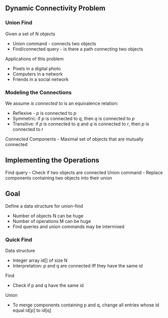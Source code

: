                                                                                                  
## Dynamic Connectivity Problem

### Union Find

Given a set of N objects
- Union command - connects two objects
- Find/connected query - is there a path connecting two objects

Applications of this problem
- Pixels in a digital photo
- Computers in a network
- Friends in a social network
### Modeling the Connections

We assume *is connected to* is an equivalence relation:
- Reflexive - *p* is connected to *p*
- Symmetric: if *p* is connected to *q*, then *q* is connected to *p*
- Transitive: if *p* is connected to *q* and *q* is connected to  *r*, then *p* is connected to *r*

Connected Components - Maximal set of objects that are mutually connected

## Implementing the Operations

Find query - Check if two objects are connected
Union command - Replace components containing two objects into their union

## Goal
Define a data structure for union-find
- Number of objects N can be huge
- Number of operations M can be huge
- Find queries and union commands may be intermixed





### Quick Find

Data structure
- Integer array id[] of size N
- Interpretation: p and q are connected iff they have the same id

Find
- Check if p and q have the same id

Union
- To merge components containing p and q, change all entries whose id equal id[p] to id[q]





